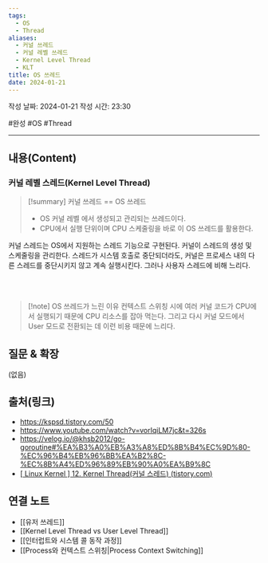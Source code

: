 ```yaml
---
tags:
  - OS
  - Thread
aliases:
  - 커널 쓰레드
  - 커널 레벨 쓰레드
  - Kernel Level Thread
  - KLT
title: OS 쓰레드
date: 2024-01-21
---
```

작성 날짜: 2024-01-21
작성 시간: 23:30

#완성 #OS #Thread 

----
## 내용(Content)
### 커널 레벨 스레드(Kernel Level Thread)
>[!summary] 커널 쓰레드 == OS 쓰레드
>- OS 커널 레벨 에서 생성되고 관리되는 쓰레드이다.  
>- CPU에서 실행 단위이며 CPU 스케줄링을 바로 이 OS 쓰레드를 활용한다.


커널 스레드는 OS에서 지원하는 스레드 기능으로 구현된다. 커널이 스레드의 생성 및 스케줄링을 관리한다. 스레드가 시스템 호출로 중단되더라도, 커널은 프로세스 내의 다른 스레드를 중단시키지 않고 계속 실행시킨다. 그러나 사용자 스레드에 비해 느리다.

<br></br>

>[!note] OS 쓰레드가 느린 이유
>컨텍스트 스위칭 시에 여러 커널 코드가 CPU에서 실행되기 때문에 CPU 리소스를 잡아 먹는다.  그리고 다시 커널 모드에서 User 모드로 전환되는 데 이런 비용 때문에 느리다. 


## 질문 & 확장

(없음)

## 출처(링크)
- https://kspsd.tistory.com/50
- https://www.youtube.com/watch?v=vorIqiLM7jc&t=326s
- https://velog.io/@khsb2012/go-goroutine#%EA%B3%A0%EB%A3%A8%ED%8B%B4%EC%9D%80-%EC%96%B4%EB%96%BB%EA%B2%8C-%EC%8B%A4%ED%96%89%EB%90%A0%EA%B9%8C
- [[ Linux Kernel ] 12. Kernel Thread(커널 스레드) (tistory.com)](https://coder-in-war.tistory.com/entry/Embedded-19-Linux-Kernel-Kernel-Thread%EC%BB%A4%EB%84%90-%EC%8A%A4%EB%A0%88%EB%93%9C)

## 연결 노트

- [[유저 쓰레드]]
- [[Kernel Level Thread vs User Level Thread]]
- [[인터럽트와 시스템 콜 동작 과정]]
- [[Process와 컨텍스트 스위칭|Process Context Switching]]